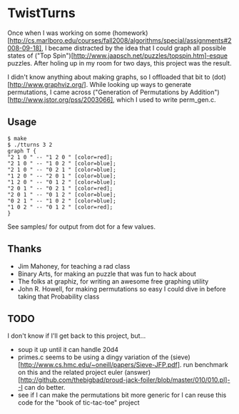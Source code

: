 TwistTurns
===

Once when I was working on some (homework)[http://cs.marlboro.edu/courses/fall2008/algorithms/special/assignments#2008-09-18], I became distracted by the idea that I could graph all possible states of ("Top Spin")[http://www.jaapsch.net/puzzles/topspin.htm]-esque puzzles. After holing up in my room for two days, this project was the result.

I didn't know anything about making graphs, so I offloaded that bit to (dot)[http://www.graphviz.org/]. While looking up ways to generate permutations, I came across ("Generation of Permutations by Addition")[http://www.jstor.org/pss/2003066], which I used to write perm_gen.c.

Usage
---

    $ make
    $ ./tturns 3 2
    graph T {
    "2 1 0 " -- "1 2 0 " [color=red];
    "2 1 0 " -- "1 0 2 " [color=blue];
    "2 1 0 " -- "0 2 1 " [color=blue];
    "1 2 0 " -- "2 0 1 " [color=blue];
    "1 2 0 " -- "0 1 2 " [color=blue];
    "2 0 1 " -- "0 2 1 " [color=red];
    "2 0 1 " -- "0 1 2 " [color=blue];
    "0 2 1 " -- "1 0 2 " [color=blue];
    "1 0 2 " -- "0 1 2 " [color=red];
    }

See samples/ for output from dot for a few values.

Thanks
---

* Jim Mahoney, for teaching a rad class
* Binary Arts, for making an puzzle that was fun to hack about
* The folks at graphiz, for writing an awesome free graphing utility
* John R. Howell, for making permutations so easy I could dive in before taking that Probability class

TODO
---

I don't know if I'll get back to this project, but...

* soup it up until it can handle 20d4
* primes.c seems to be using a dingy variation of the (sieve)[http://www.cs.hmc.edu/~oneill/papers/Sieve-JFP.pdf]. run benchmark on this and the related project euler (answer)[http://github.com/thebigbad/proud-jack-foiler/blob/master/010/010.pl]--I can do better.
* see if I can make the permutations bit more generic for I can reuse this code for the "book of tic-tac-toe" project
